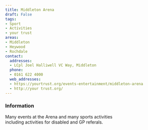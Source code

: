 ```yaml
---
title: Middleton Arena
draft: False
tags:
- Sport
- Activities
- your trust
areas:
- Middleton
- Heywood
- Rochdale
contact:
  addresses:
  - LCpl Joel Halliwell VC Way, Middleton
  phone:
  - 0161 622 4000
  web_addresses:
  - https://yourtrust.org/events-entertainment/middleton-arena
  - http://your trust.org/
---
```


### Information
Many events at the Arena and many sports activities  
including activities for disabled and GP referals.
